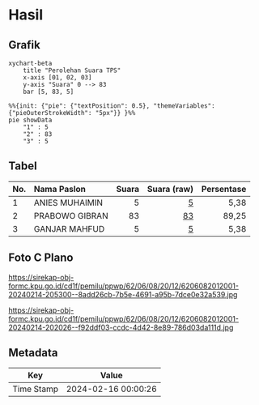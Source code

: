 # Hasil

## Grafik

```mermaid
xychart-beta
    title "Perolehan Suara TPS"
    x-axis [01, 02, 03]
    y-axis "Suara" 0 --> 83
    bar [5, 83, 5]
```

```mermaid
%%{init: {"pie": {"textPosition": 0.5}, "themeVariables": {"pieOuterStrokeWidth": "5px"}} }%%
pie showData
    "1" : 5
    "2" : 83
    "3" : 5
```

## Tabel

| No. | Nama Paslon    | Suara | Suara (raw) | Persentase |
|:--- |:-------------- | -----:| -----------:| ----------:|
| 1   | ANIES MUHAIMIN | 5     | [5][p-1]    | 5,38       |
| 2   | PRABOWO GIBRAN | 83    | [83][p-2]   | 89,25      |
| 3   | GANJAR MAHFUD  | 5     | [5][p-3]    | 5,38       |


[p-1]: https://github.com/gigit-pemilu/pemilu-2024-62-kalimantan-tengah/blob/main/pilpres/hitung-suara/sub/62-kalimantan-tengah/sub/06-katingan/sub/08-katingan-hulu/sub/2012-batu-bango/sub/001-tps/sub/paslon-1.txt
[p-2]: https://github.com/gigit-pemilu/pemilu-2024-62-kalimantan-tengah/blob/main/pilpres/hitung-suara/sub/62-kalimantan-tengah/sub/06-katingan/sub/08-katingan-hulu/sub/2012-batu-bango/sub/001-tps/sub/paslon-2.txt
[p-3]: https://github.com/gigit-pemilu/pemilu-2024-62-kalimantan-tengah/blob/main/pilpres/hitung-suara/sub/62-kalimantan-tengah/sub/06-katingan/sub/08-katingan-hulu/sub/2012-batu-bango/sub/001-tps/sub/paslon-3.txt

## Foto C Plano

https://sirekap-obj-formc.kpu.go.id/cd1f/pemilu/ppwp/62/06/08/20/12/6206082012001-20240214-205300--8add26cb-7b5e-4691-a95b-7dce0e32a539.jpg

https://sirekap-obj-formc.kpu.go.id/cd1f/pemilu/ppwp/62/06/08/20/12/6206082012001-20240214-202026--f92ddf03-ccdc-4d42-8e89-786d03da111d.jpg


## Metadata

| Key        | Value               |
| ---------- | ------------------- |
| Time Stamp | 2024-02-16 00:00:26 |



